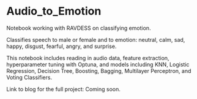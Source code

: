 # Audio_to_Emotion

Notebook working with RAVDESS on classifying emotion.

Classifies speech to male or female and to emotion: neutral, calm, sad, happy, disgust, fearful, angry, and surprise.

This notebook includes reading in audio data, feature extraction, hyperparameter tuning with Optuna, and models including KNN, Logistic Regression, Decision Tree, Boosting, Bagging, Multilayer Perceptron, and Voting Classifiers.

Link to blog for the full project:  Coming soon.
